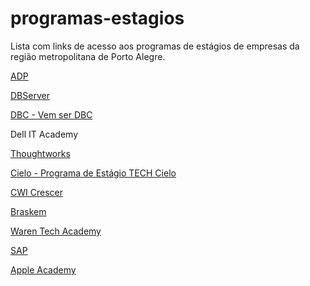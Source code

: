 # programas-estagios
Lista com links de acesso aos programas de estágios de empresas da região metropolitana de Porto Alegre.

[ADP](https://jobs.adp.com/pt-br/locations/brazil/university/)

[DBServer](https://start.dbserver.com.br)

[DBC - Vem ser DBC](http://vemser.dbccompany.com.br/#/)

Dell IT Academy

[Thoughtworks](https://www.thoughtworks.com/)

[Cielo - Programa de Estágio TECH Cielo](https://programaestagiotech.gupy.io/)

[CWI Crescer](https://cwi.com.br/talentos/formacao/crescer/#conteudo)

[Braskem](https://www.braskem.com.br/carreiras-estagio-universitario)

[Waren Tech Academy](https://warren.com.br/magazine/warren-tech-academy/)

[SAP](https://jobs.sap.com/job/S%C3%A3o-Leopoldo-Rotation-Program-Internship-2023-%40-SAP-Labs-LA-VTSTAR-93022-718/838418501/)

[Apple Academy](https://developeracademy.eldorado.org.br/poa/)

